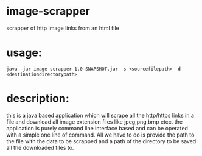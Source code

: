 # image-scrapper
scrapper of http image links from an html file<br>

# usage:<br>
```java -jar image-scrapper-1.0-SNAPSHOT.jar -s <sourcefilepath> -d <destinationdirectorypath>```

# description:<br>
this is a java based application which will scrape all the http/https links in a file and download all image extension files like jpeg,png,bmp etcc.
the application is purely command line interface based and can be operated with a simple one line of command.
All we have to do is provide the path to the file with the data to be scrapped and a path of the directory to be saved all the downloaded files to.


